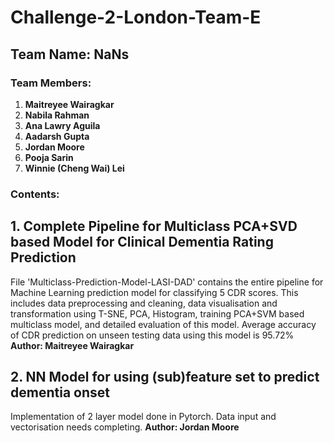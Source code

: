 # Challenge-2-London-Team-E

## Team Name: NaNs

### Team Members:
1. **Maitreyee Wairagkar**
2. **Nabila Rahman**
3. **Ana Lawry Aguila** 
4. **Aadarsh Gupta**
5. **Jordan Moore**
6. **Pooja Sarin** 
7. **Winnie (Cheng Wai) Lei** 

### Contents:

## 1. Complete Pipeline for Multiclass PCA+SVD based Model for Clinical Dementia Rating Prediction

File 'Multiclass-Prediction-Model-LASI-DAD' contains the entire pipeline for Machine Learning prediction model for classifying 5 CDR scores. This includes data preprocessing and cleaning, data visualisation and transformation using T-SNE, PCA, Histogram, training PCA+SVM based multiclass model, and detailed evaluation of this model. Average accuracy of CDR prediction on unseen testing data using this model is 95.72%   
**Author: Maitreyee Wairagkar**

## 2. NN Model for using (sub)feature set to predict dementia onset

Implementation of 2 layer model done in Pytorch. Data input and vectorisation needs completing. 
**Author: Jordan Moore**


